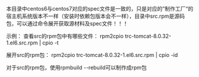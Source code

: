 本目录中centos6与centos7对应的spec文件是一致的，只是对应的”制作工厂“的宿主机系统版本不一样（安装时依赖包版本会不一样），目录中src.rpm是源码包，可以通过命令展开获取源材料及spec文件！！！


示例：
查看src的rpm包中有哪些文件：
rpm2cpio trc-tomcat-8.0.32-1.el6.src.rpm | cpio -t

展开src的rpm包：
rpm2cpio trc-tomcat-8.0.32-1.el6.src.rpm | cpio -id

对于src的rpm包，使用rpmbuild --rebuild可以制作成rpm包

